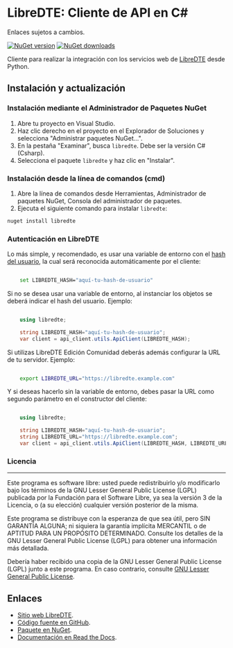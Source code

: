 # LibreDTE: Cliente de API en C#

Enlaces sujetos a cambios.

[![NuGet version](https://img.shields.io/nuget/v/libredte.svg)](https://www.nuget.org/packages/libredte/)
[![NuGet downloads](https://img.shields.io/nuget/dt/libredte.svg)](https://www.nuget.org/packages/libredte/)

Cliente para realizar la integración con los servicios web de [LibreDTE](https://www.libredte.cl) desde Python.

## Instalación y actualización

### Instalación mediante el Administrador de Paquetes NuGet

1. Abre tu proyecto en Visual Studio.
2. Haz clic derecho en el proyecto en el Explorador de Soluciones y selecciona "Administrar paquetes NuGet...".
3. En la pestaña "Examinar", busca `libredte`. Debe ser la versión C# (Csharp).
4. Selecciona el paquete `libredte` y haz clic en "Instalar".

### Instalación desde la línea de comandos (cmd)

1. Abre la línea de comandos desde Herramientas, Administrador de paquetes NuGet, Consola del administrador de paquetes.
2. Ejecuta el siguiente comando para instalar `libredte`:

```sh
nuget install libredte
```

### Autenticación en LibreDTE

Lo más simple, y recomendado, es usar una variable de entorno con el [hash del usuario](https://libredte.cl/usuarios/perfil#datos:hashField), la cual será reconocida automáticamente por el cliente:

```sh

    set LIBREDTE_HASH="aquí-tu-hash-de-usuario"

```

Si no se desea usar una variable de entorno, al instanciar los objetos se deberá indicar el hash del usuario. Ejemplo:

```C#

    using libredte;

    string LIBREDTE_HASH="aquí-tu-hash-de-usuario";
    var client = api_client.utils.ApiClient(LIBREDTE_HASH);
```

Si utilizas LibreDTE Edición Comunidad deberás además configurar la URL
de tu servidor. Ejemplo:

```sh

    export LIBREDTE_URL="https://libredte.example.com"
```

Y si deseas hacerlo sin la variable de entorno, debes pasar la URL como
segundo parámetro en el constructor del cliente:

```C#

    using libredte;

    string LIBREDTE_HASH="aquí-tu-hash-de-usuario";
    string LIBREDTE_URL="https://libredte.example.com";
    var client = api_client.utils.ApiClient(LIBREDTE_HASH, LIBREDTE_URL);

```

### Licencia
--------

Este programa es software libre: usted puede redistribuirlo y/o modificarlo
bajo los términos de la GNU Lesser General Public License (LGPL) publicada
por la Fundación para el Software Libre, ya sea la versión 3 de la Licencia,
o (a su elección) cualquier versión posterior de la misma.

Este programa se distribuye con la esperanza de que sea útil, pero SIN
GARANTÍA ALGUNA; ni siquiera la garantía implícita MERCANTIL o de APTITUD
PARA UN PROPÓSITO DETERMINADO. Consulte los detalles de la GNU Lesser General
Public License (LGPL) para obtener una información más detallada.

Debería haber recibido una copia de la GNU Lesser General Public License
(LGPL) junto a este programa. En caso contrario, consulte
[GNU Lesser General Public License](http://www.gnu.org/licenses/lgpl.html).

Enlaces
-------

- [Sitio web LibreDTE](https://www.libredte.cl).
- [Código fuente en GitHub](https://github.com/libredte/libredte-api-client-csharp).
- [Paquete en NuGet](https://www.nuget.org/packages/libredte).
- [Documentación en Read the Docs](https://libredte.readthedocs.io/es/latest).